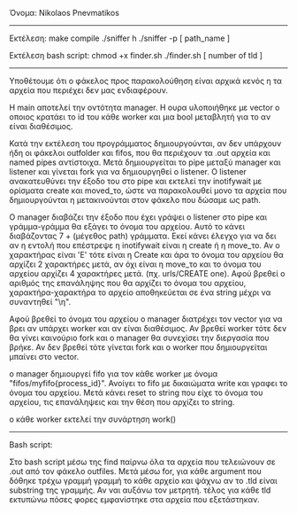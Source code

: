 Όνομα: Nikolaos Pnevmatikos

-------------------------------------------------------------------------------------------------

Εκτέλεση: make compile
./sniffer
h
./sniffer -p [ path_name ]

Εκτέλεση bash script:
chmod +x finder.sh
./finder.sh [ number of tld ]

-------------------------------------------------------------------------------------------------

Υποθέτουμε ότι ο φάκελος προς παρακολούθηση είναι αρχικά κενός η τα αρχεία που περιέχει δεν μας ενδιαφέρουν.

Η main αποτελεί την οντότητα manager. Η ουρα υλοποιήθηκε με vector ο οποιος κρατάει το id του κάθε worker και μια bool μεταβλητή για το αν είναι διαθέσιμος.

Κατά την εκτέλεση του προγράμματος δημιουργούνται, αν δεν υπάρχουν ήδη οι φάκελοι outfolder και fifos, που θα περιέχουν τα .out αρχεία και named pipes αντίστοιχα. Μετά δημιουργείται το pipe μεταξύ manager και listener και γίνεται fork για να δημιουργηθεί ο listener. Ο listener ανακατευθύνει την έξοδο του στο pipe και εκτελεί την inotifywait με ορίσματα create και moved_το, ώστε να παρακολουθεί μονο τα αρχεία που δημιουργούνται η μετακινούνται στον φάκελο που δώσαμε ως path.

Ο manager διαβάζει την έξοδο που έχει γράψει ο listener στο pipe και γράμμα-γράμμα θα εξάγει το όνομα του αρχείου. Αυτό το κάνει διαβάζοντας 7 + (μέγεθος path) γράμματα. Εκεί κάνει έλεγχο για να δει αν η εντολή που επέστρεψε η inotifywait είναι η create ή η move_το. Αν ο χαρακτήρας είναι 'E' τότε είναι η Create και άρα το όνομα του αρχείου θα αρχίζει 2 χαρακτήρες μετά, αν όχι είναι η move_το και το όνομα του αρχείου αρχίζει 4 χαρακτήρες μετά. (πχ. urls/CREATE one). Αφού βρεθεί ο αριθμός της επανάληψης που θα αρχίζει το όνομα του αρχείου, χαρακτήρα-χαρακτήρα το αρχείο αποθηκεύεται σε ένα string μέχρι να συναντηθεί "\η".

Αφού βρεθεί το όνομα του αρχείου ο manager διατρέχει τον vector για να βρει αν υπάρχει worker και αν είναι διαθέσιμος. Αν βρεθεί worker τότε δεν θα γίνει καινούριο fork και ο manager θα συνεχίσει την διεργασία που βρήκε. Αν δεν βρεθεί τότε γίνεται fork και ο worker που δημιουργείται μπαίνει στο vector.

ο manager δημιουργεί fifo για τον κάθε worker με όνομα "fifos/myfifo{process_id}". Ανοίγει το fifo με δικαιώματα write και γραφει το όνομα του αρχείου. Μετά κάνει reset το string που είχε το όνομα του αρχείου, τις επανάληψεις και την θέση που αρχίζει το string.

ο κάθε worker εκτελεί την συνάρτηση work() 




-------------------------------------------------------------------------------------------------

Bash script:

Στο bash script μέσω της find παίρνω όλα τα αρχεία που τελειώνουν σε .out από τον φάκελο outfiles. Μετά μέσω for, για κάθε argument που δόθηκε τρέχω γραμμή γραμμή το κάθε αρχείο και ψάχνω αν το .tld είναι substring της γραμμής. Αν ναι αυξάνω τον μετρητή. τέλος για κάθε tld εκτυπώνω πόσες φορες εμφανίστηκε στα αρχεία που εξετάστηκαν.
